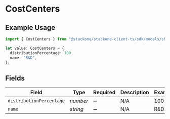# CostCenters

## Example Usage

```typescript
import { CostCenters } from "@stackone/stackone-client-ts/sdk/models/shared";

let value: CostCenters = {
  distributionPercentage: 100,
  name: "R&D",
};
```

## Fields

| Field                    | Type                     | Required                 | Description              | Example                  |
| ------------------------ | ------------------------ | ------------------------ | ------------------------ | ------------------------ |
| `distributionPercentage` | *number*                 | :heavy_minus_sign:       | N/A                      | 100                      |
| `name`                   | *string*                 | :heavy_minus_sign:       | N/A                      | R&D                      |
